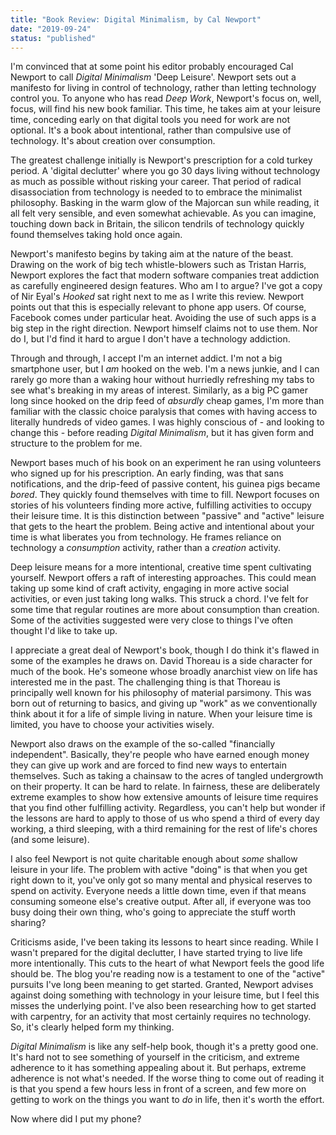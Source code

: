 ```yaml
---
title: "Book Review: Digital Minimalism, by Cal Newport"
date: "2019-09-24"
status: "published"
---
```


I'm convinced that at some point his editor probably encouraged Cal Newport to call *Digital Minimalism* 'Deep Leisure'. Newport sets out a manifesto for living in control of technology, rather than letting technology control you.  To anyone who has read *Deep Work*, Newport's focus on, well, focus, will find his new book familiar.  This time, he takes aim at your leisure time, conceding early on that digital tools you need for work are not optional. It's a book about intentional, rather than compulsive use of technology. It's about creation over consumption.  

The greatest challenge initially is Newport's prescription for a cold turkey period. A 'digital declutter' where you go 30 days living without technology as much as possible without risking your career. That period of radical disassociation from technology is needed to to embrace the minimalist philosophy. Basking in the warm glow of the Majorcan sun while reading, it all felt very sensible, and even somewhat achievable. As you can imagine, touching down back in Britain, the silicon tendrils of technology quickly found themselves taking hold once again.

Newport's manifesto begins by taking aim at the nature of the beast. Drawing on the work of big tech whistle-blowers such as Tristan Harris, Newport explores the fact that modern software companies treat addiction as carefully engineered design features. Who am I to argue? I've got a copy of Nir Eyal's *Hooked* sat right next to me as I write this review. Newport points out that this is especially relevant to phone app users. Of course, Facebook comes under particular heat. Avoiding the use of such apps is a big step in the right direction. Newport himself claims not to use them. Nor do I, but I'd find it hard to argue I don't have a technology addiction.

Through and through, I accept I'm an internet addict. I'm not a big smartphone user, but I *am* hooked on the web. I'm a news junkie, and I can rarely go more than a waking hour without hurriedly refreshing my tabs to see what's breaking in my areas of interest. Similarly, as a big PC gamer long since hooked on the drip feed of *absurdly* cheap games, I'm more than familiar with the classic choice paralysis that comes with having access to literally hundreds of video games. I was highly conscious of - and looking to change this - before reading *Digital Minimalism*, but it has given form and structure to the problem for me. 

Newport bases much of his book on an experiment he ran using volunteers who signed up for his prescription. An early finding, was that sans notifications, and the drip-feed of passive content, his guinea pigs became *bored*. They quickly found themselves with time to fill. Newport focuses on stories of his volunteers finding more active, fulfilling activities to occupy their leisure time. It is this distinction between "passive" and "active" leisure that gets to the heart the problem. Being active and intentional about your time is what liberates you from technology. He frames reliance on technology a *consumption* activity, rather than a *creation* activity. 

Deep leisure means for a more intentional, creative time spent cultivating yourself. Newport offers a raft of interesting approaches. This could mean taking up some kind of craft activity, engaging in more active social activities, or even just taking long walks. This struck a chord. I've felt for some time that regular routines are more about consumption than creation. Some of the activities suggested were very close to things I've often thought I'd like to take up.

I appreciate a great deal of Newport's book, though I do think it's flawed in some of the examples he draws on. David Thoreau is a side character for much of the book. He's someone whose broadly anarchist view on life has interested me in the past. The challenging thing is that Thoreau is principally well known for his philosophy of material parsimony. This was born out of returning to basics, and giving up "work" as we conventionally think about it for a life of simple living in nature. When your leisure time is limited, you have to choose your activities wisely. 
 
Newport also draws on the example of the so-called "financially independent". Basically, they're people who have earned enough money they can give up work and are forced to find new ways to entertain themselves. Such as taking a chainsaw to the acres of tangled undergrowth on their property. It can be hard to relate. In fairness, these are deliberately extreme examples to show how extensive amounts of leisure time requires that you find other fulfilling activity. Regardless, you can't help but wonder if the lessons are hard to apply to those of us who spend a third of every day working, a third sleeping, with a third remaining for the rest of life's chores (and some leisure).

I also feel Newport is not quite charitable enough about *some* shallow leisure in your life. The problem with active "doing" is that when you get right down to it, you've only got so many mental and physical reserves to spend on activity. Everyone needs a little down time, even if that means consuming someone else's creative output. After all, if everyone was too busy doing their own thing, who's going to appreciate the stuff worth sharing? 

Criticisms aside, I've been taking its lessons to heart since reading. While I wasn't prepared for the digital declutter, I have started trying to live life more intentionally. This cuts to the heart of what Newport feels the good life should be. The blog you're reading now is a testament to one of the "active" pursuits I've long been meaning to get started. Granted, Newport advises against doing something with technology in your leisure time, but I feel this misses the underlying point. I've also been researching how to get started with carpentry, for an activity that most certainly requires no technology. So, it's clearly helped form my thinking.

*Digital Minimalism* is like any self-help book, though it's a pretty good one. It's hard not to see something of yourself in the criticism, and extreme adherence to it has something appealing about it. But perhaps, extreme adherence is not what's needed. If the worse thing to come out of reading it is that you spend a few hours less in front of a screen, and few more on getting to work on the things you want to *do* in life, then it's worth the effort. 

Now where did I put my phone? 